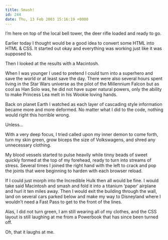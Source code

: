 ```yaml
---
title: Smash!
id: 244
date: Thu, 13 Feb 2003 15:16:19 +0000
---
```


I’m here on top of the local bell tower, the deer rifle loaded and ready to go.  

Earlier today I thought would be a good idea to convert some <span class="caps">HTML</span> into <span class="caps">HTML</span> & <span class="caps">CSS</span>. It started out okay and everything was working just like it was supposed to.  

Then I looked at the results with a Macintosh.  

When I was younger I used to pretend I could turn into a superhero and save the world or at least save the day. There were also several hours spent living in the Star Wars universe as the pilot of the Millennium Falcon but as cool as Han Solo was, he did not have super natural powers, only the ability to make Princess Lea melt in his Wookie loving hands.  

Back on planet Earth I watched as each layer of cascading style information became more and more deformed. No matter what I did to the code, nothing would right this horrible wrong.  

Unless…  

With a very deep focus, I tried called upon my inner demon to come forth, turn my skin green, grow biceps the size of Volkswagens, and shred any unnecessary clothing.  

My blood vessels started to pulse heavily while tinny beads of sweet quickly formed at the top of my forehead, ready to turn into streams of stress. Several times I joined the right hand with the left to crack and pop the joints that were beginning to harden with each browser reload.  

If I could just morph into the Incredible Hulk then all would be fine. I would take said Macintosh and smash and fold it into a titanium ‘paper’ airplane and hurl it ten miles away. Then I would exit the building through the wall, land on several cars parked below and make my way to Disneyland where I wouldn’t need a Fast Pass to get to the front of the lines.  

Alas, I did not turn green, I am still wearing all of my clothes, and the <span class="caps">CSS</span> layout is still laughing at me from a Powerbook that has since been turned off.  

Oh, that it laughs at me.





